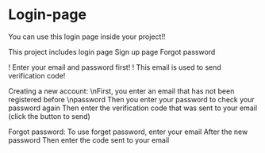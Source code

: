 # Login-page

You can use this login page inside your project!!

This project includes login page
Sign up page
Forgot password

! Enter your email and password first!
! This email is used to send verification code!

Creating a new account:
  \nFirst, you enter an email that has not been registered before
  \npassword
  Then you enter your password to check your password again
  Then enter the verification code that was sent to your email (click the button to send)

Forgot password:
  To use forget password, enter your email
  After the new password
  Then enter the code sent to your email
